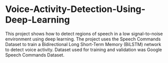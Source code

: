 # Voice-Activity-Detection-Using-Deep-Learning
This project shows how to detect regions of speech in a low signal-to-noise environment using deep learning. The project uses the Speech Commands Dataset to train a Bidirectional Long Short-Term Memory (BiLSTM) network to detect voice activity.
Dataset used for training and validation was Google Speech Commands Dataset.
